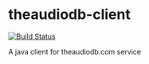 # theaudiodb-client

[![Build Status](https://travis-ci.org/mozvip/theaudiodb-client.svg?branch=master)](https://travis-ci.org/mozvip/theaudiodb-client)

A java client for theaudiodb.com service
